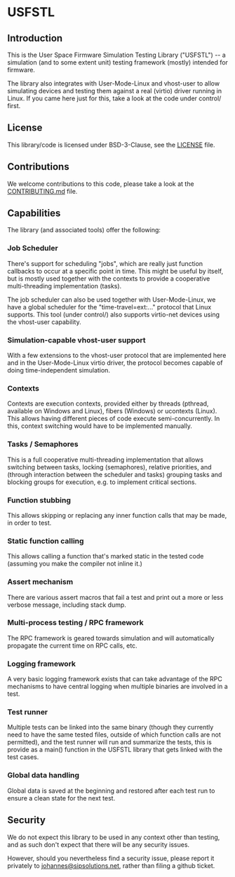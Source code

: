 # USFSTL

## Introduction

This is the User Space Firmware Simulation Testing Library ("USFSTL")
-- a simulation (and to some extent unit) testing framework (mostly)
intended for firmware.

The library also integrates with User-Mode-Linux and vhost-user to
allow simulating devices and testing them against a real (virtio)
driver running in Linux. If you came here just for this, take a look
at the code under control/ first.

## License

This library/code is licensed under BSD-3-Clause, see the
[LICENSE](LICENSE) file.

## Contributions

We welcome contributions to this code, please take a look at the
[CONTRIBUTING.md](CONTRIBUTING.md) file.

## Capabilities

The library (and associated tools) offer the following:

### Job Scheduler

There's support for scheduling "jobs", which are really just function
callbacks to occur at a specific point in time. This might be useful
by itself, but is mostly used together with the contexts to provide a
cooperative multi-threading implementation (tasks).

The job scheduler can also be used together with User-Mode-Linux, we
have a global scheduler for the "time-travel=ext:..." protocol that
Linux supports. This tool (under control/) also supports virtio-net
devices using the vhost-user capability.

### Simulation-capable vhost-user support

With a few extensions to the vhost-user protocol that are implemented
here and in the User-Mode-Linux virtio driver, the protocol becomes
capable of doing time-independent simulation.

### Contexts

Contexts are execution contexts, provided either by threads (pthread,
available on Windows and Linux), fibers (Windows) or ucontexts (Linux).
This allows having different pieces of code execute semi-concurrently.
In this, context switching would have to be implemented manually.

### Tasks / Semaphores

This is a full cooperative multi-threading implementation that allows
switching between tasks, locking (semaphores), relative priorities,
and (through interaction between the scheduler and tasks) grouping
tasks and blocking groups for execution, e.g. to implement critical
sections.

### Function stubbing

This allows skipping or replacing any inner function calls that may
be made, in order to test.

### Static function calling

This allows calling a function that's marked static in the tested
code (assuming you make the compiler not inline it.)

### Assert mechanism

There are various assert macros that fail a test and print out a
more or less verbose message, including stack dump.

### Multi-process testing / RPC framework

The RPC framework is geared towards simulation and will automatically
propagate the current time on RPC calls, etc.

### Logging framework

A very basic logging framework exists that can take advantage of the
RPC mechanisms to have central logging when multiple binaries are
involved in a test.

### Test runner

Multiple tests can be linked into the same binary (though they
currently need to have the same tested files, outside of which
function calls are not permitted), and the test runner will run
and summarize the tests, this is provide as a main() function in
the USFSTL library that gets linked with the test cases.

### Global data handling

Global data is saved at the beginning and restored after each test
run to ensure a clean state for the next test.


## Security

We do not expect this library to be used in any context other than
testing, and as such don't expect that there will be any security
issues.

However, should you nevertheless find a security issue, please report
it privately to johannes@sipsolutions.net, rather than filing a github
ticket.
